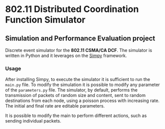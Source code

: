 # 802.11 Distributed Coordination Function Simulator
## Simulation and Performance Evaluation project

Discrete event simulator for the **802.11 CSMA/CA DCF**. The simulator is written in Python and it leverages on the [Simpy](https://simpy.readthedocs.io/en/latest/) framework.

### Usage
After installing Simpy, to execute the simulator it is sufficient to run the ```main.py``` file. To modify the simulation it is possible to modify any parameter of the ```parameters.py``` file. The simulator, by default, performs the transmission of packets of random size and content, sent to random destinations from each node, using a poisson process with increasing rate. The initial and final rate are editable parameters.

It is possible to modify the main to perform different actions, such as sending individual packets.
